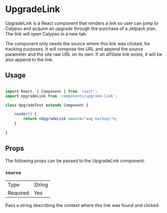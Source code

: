 UpgradeLink
=======

UpgradeLink is a React component that renders a link so user can jump to Calypso and acquire an upgrade through the purchase of a Jetpack plan. The link will open Calypso in a new tab.

The component only needs the source where this link was clicked, for tracking purposes. It will compose the URL and append the source parameter and the site raw URL on its own. If an affiliate link exists, it will be also append to the link.

## Usage

```jsx

import React, { Component } from 'react';
import UpgradeLink from 'components/upgrade-link';

class UpgradeTest extends Component {

	render() {
		return <UpgradeLink source="aag-backups">;
	}
	
}
```

## Props
The following props can be passed to the UpgradeLink component:

### `source`

<table>
	<tr><td>Type</td><td>String</td></tr>
	<tr><td>Required</td><td>Yes</td></tr>
</table>

Pass a string describing the context where this link was found and clicked.

